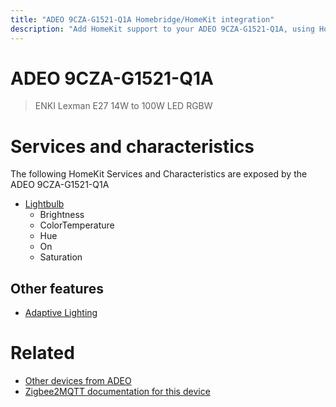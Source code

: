 ```yaml
---
title: "ADEO 9CZA-G1521-Q1A Homebridge/HomeKit integration"
description: "Add HomeKit support to your ADEO 9CZA-G1521-Q1A, using Homebridge, Zigbee2MQTT and homebridge-z2m."
---
```

<!---
This file has been GENERATED using src/docgen/docgen.ts
DO NOT EDIT THIS FILE MANUALLY!
-->
# ADEO 9CZA-G1521-Q1A
> ENKI Lexman E27 14W to 100W LED RGBW


# Services and characteristics
The following HomeKit Services and Characteristics are exposed by
the ADEO 9CZA-G1521-Q1A

* [Lightbulb](../../light.md)
  * Brightness
  * ColorTemperature
  * Hue
  * On
  * Saturation


## Other features
* [Adaptive Lighting](../../light.md)


# Related
* [Other devices from ADEO](../index.md#adeo)
* [Zigbee2MQTT documentation for this device](https://www.zigbee2mqtt.io/devices/9CZA-G1521-Q1A.html)